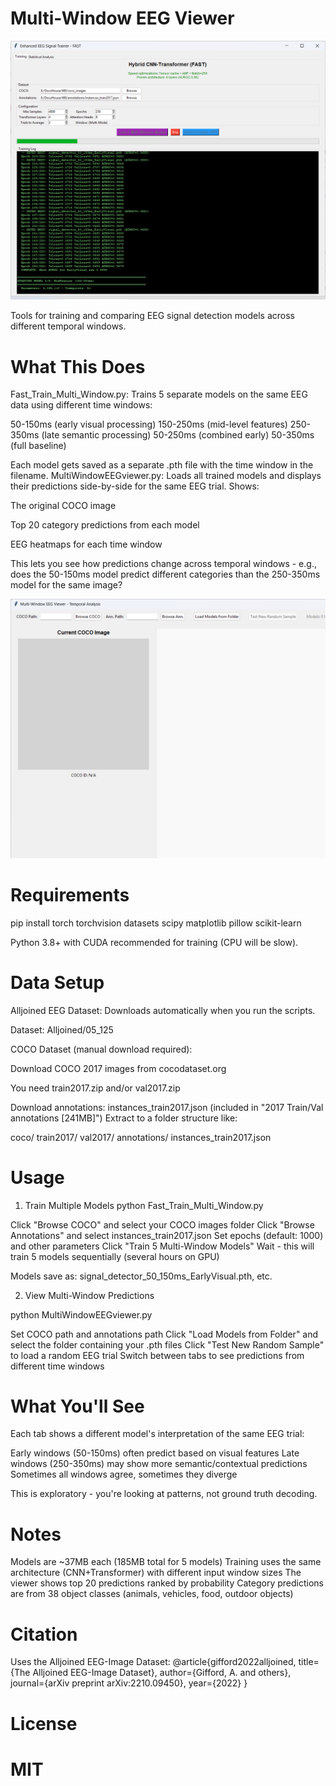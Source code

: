 # Multi-Window EEG Viewer

![TRAINER](./trainer.png)

Tools for training and comparing EEG signal detection models across different temporal windows.

# What This Does

Fast_Train_Multi_Window.py: Trains 5 separate models on the same EEG data using different time windows:

50-150ms (early visual processing)
150-250ms (mid-level features)
250-350ms (late semantic processing)
50-250ms (combined early)
50-350ms (full baseline)

Each model gets saved as a separate .pth file with the time window in the filename.
MultiWindowEEGviewer.py: Loads all trained models and displays their predictions side-by-side for the same EEG trial. Shows:

The original COCO image

Top 20 category predictions from each model

EEG heatmaps for each time window

This lets you see how predictions change across temporal windows - e.g., does the 50-150ms model predict different categories than the 250-350ms model for the same image?

![MultiWindowViewer](./multiwindowviewer.png)

# Requirements

pip install torch torchvision datasets scipy matplotlib pillow scikit-learn

Python 3.8+ with CUDA recommended for training (CPU will be slow).

# Data Setup

Alljoined EEG Dataset: Downloads automatically when you run the scripts.

Dataset: Alljoined/05_125

COCO Dataset (manual download required):

Download COCO 2017 images from cocodataset.org

You need train2017.zip and/or val2017.zip

Download annotations: instances_train2017.json (included in "2017 Train/Val annotations [241MB]")
Extract to a folder structure like:

   coco/
     train2017/
     val2017/
     annotations/
       instances_train2017.json

# Usage

1. Train Multiple Models
python Fast_Train_Multi_Window.py

Click "Browse COCO" and select your COCO images folder
Click "Browse Annotations" and select instances_train2017.json
Set epochs (default: 1000) and other parameters
Click "Train 5 Multi-Window Models"
Wait - this will train 5 models sequentially (several hours on GPU)

Models save as: signal_detector_50_150ms_EarlyVisual.pth, etc.

2. View Multi-Window Predictions

python MultiWindowEEGviewer.py

Set COCO path and annotations path
Click "Load Models from Folder" and select the folder containing your .pth files
Click "Test New Random Sample" to load a random EEG trial
Switch between tabs to see predictions from different time windows

# What You'll See

Each tab shows a different model's interpretation of the same EEG trial:

Early windows (50-150ms) often predict based on visual features
Late windows (250-350ms) may show more semantic/contextual predictions
Sometimes all windows agree, sometimes they diverge

This is exploratory - you're looking at patterns, not ground truth decoding.

# Notes

Models are ~37MB each (185MB total for 5 models)
Training uses the same architecture (CNN+Transformer) with different input window sizes
The viewer shows top 20 predictions ranked by probability
Category predictions are from 38 object classes (animals, vehicles, food, outdoor objects)

# Citation

Uses the Alljoined EEG-Image Dataset:
@article{gifford2022alljoined,
  title={The Alljoined EEG-Image Dataset},
  author={Gifford, A. and others},
  journal={arXiv preprint arXiv:2210.09450},
  year={2022}
}

# License

# MIT
